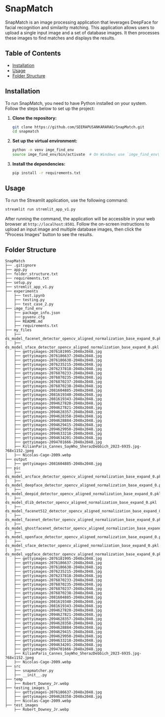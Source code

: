 # SnapMatch

SnapMatch is an image processing application that leverages DeepFace for facial recognition and similarity matching. This application allows users to upload a single input image and a set of database images. It then processes these images to find matches and displays the results.

## Table of Contents

- [Installation](#installation)
- [Usage](#usage)
- [Folder Structure](#folder-structure)


## Installation

To run SnapMatch, you need to have Python installed on your system. Follow the steps below to set up the project:

1. **Clone the repository:**

   ```sh
   git clone https://github.com/SEERAPUSANKARARAO/SnapMatch.git
   cd snapmatch
   ```

2. **Set up the virtual environment:**

   ```sh
   python -m venv imge_find_env
   source imge_find_env/bin/activate  # On Windows use `imge_find_env\Scripts\activate`
   ```

3. **Install the dependencies:**

   ```sh
   pip install -r requirements.txt
   ```

## Usage

To run the Streamlit application, use the following command:

```sh
streamlit run stremlit_app_v1.py
```

After running the command, the application will be accessible in your web browser at `http://localhost:8501`. Follow the on-screen instructions to upload an input image and multiple database images, then click the "Process Images" button to see the results.

## Folder Structure

```plaintext
SnapMatch
├── .gitignore
├── app.py
├── folder_structure.txt
├── requirements.txt
├── setup.py
├── stremlit_app_v1.py
├── experiments
│   ├── test.ipynb
│   ├── testing.py
│   ├── test_case_2.py
├── imge_find_env
│   ├── package_info.json
│   ├── pyvenv.cfg
│   ├── README.md
│   ├── requirements.txt
├── my_files
│   ├── ds_model_facenet_detector_opencv_aligned_normalization_base_expand_0.pkl
│   ├── ds_model_sface_detector_opencv_aligned_normalization_base_expand_0.pkl
│   ├── gettyimages-2076181995-2048x2048.jpg
│   ├── gettyimages-2076186637-2048x2048.jpg
│   ├── gettyimages-2076186638-2048x2048.jpg
│   ├── gettyimages-2076235215-2048x2048.jpg
│   ├── gettyimages-2076237818-2048x2048.jpg
│   ├── gettyimages-2076870233-2048x2048.jpg
│   ├── gettyimages-2076870235-2048x2048.jpg
│   ├── gettyimages-2076870237-2048x2048.jpg
│   ├── gettyimages-2076870238-2048x2048.jpg
│   ├── gettyimages-2081604885-2048x2048.jpg
│   ├── gettyimages-2081619340-2048x2048.jpg
│   ├── gettyimages-2081619343-2048x2048.jpg
│   ├── gettyimages-2094627820-2048x2048.jpg
│   ├── gettyimages-2094627821-2048x2048.jpg
│   ├── gettyimages-2094628357-2048x2048.jpg
│   ├── gettyimages-2094628358-2048x2048.jpg
│   ├── gettyimages-2094628884-2048x2048.jpg
│   ├── gettyimages-2094629415-2048x2048.jpg
│   ├── gettyimages-2094629950-2048x2048.jpg
│   ├── gettyimages-2094633218-2048x2048.jpg
│   ├── gettyimages-2094634201-2048x2048.jpg
│   ├── gettyimages-2094701666-2048x2048.jpg
│   ├── KilianParis_Cannes_SayWho_SherazDebbich_2023-6935.jpg-768x1152.jpeg
│   ├── Nicolas-Cage-2009.webp
├── output
│   ├── gettyimages-2081604885-2048x2048.jpg
├── pic
│   ├── ds_model_arcface_detector_opencv_aligned_normalization_base_expand_0.pkl
│   ├── ds_model_deepface_detector_opencv_aligned_normalization_base_expand_0.pkl
│   ├── ds_model_deepid_detector_opencv_aligned_normalization_base_expand_0.pkl
│   ├── ds_model_dlib_detector_opencv_aligned_normalization_base_expand_0.pkl
│   ├── ds_model_facenet512_detector_opencv_aligned_normalization_base_expand_0.pkl
│   ├── ds_model_facenet_detector_opencv_aligned_normalization_base_expand_0.pkl
│   ├── ds_model_ghostfacenet_detector_opencv_aligned_normalization_base_expand_0.pkl
│   ├── ds_model_openface_detector_opencv_aligned_normalization_base_expand_0.pkl
│   ├── ds_model_sface_detector_opencv_aligned_normalization_base_expand_0.pkl
│   ├── ds_model_vggface_detector_opencv_aligned_normalization_base_expand_0.pkl
│   ├── gettyimages-2076181995-2048x2048.jpg
│   ├── gettyimages-2076186637-2048x2048.jpg
│   ├── gettyimages-2076186638-2048x2048.jpg
│   ├── gettyimages-2076235215-2048x2048.jpg
│   ├── gettyimages-2076237818-2048x2048.jpg
│   ├── gettyimages-2076870233-2048x2048.jpg
│   ├── gettyimages-2076870235-2048x2048.jpg
│   ├── gettyimages-2076870237-2048x2048.jpg
│   ├── gettyimages-2076870238-2048x2048.jpg
│   ├── gettyimages-2081604885-2048x2048.jpg
│   ├── gettyimages-2081619340-2048x2048.jpg
│   ├── gettyimages-2081619343-2048x2048.jpg
│   ├── gettyimages-2094627820-2048x2048.jpg
│   ├── gettyimages-2094627821-2048x2048.jpg
│   ├── gettyimages-2094628357-2048x2048.jpg
│   ├── gettyimages-2094628358-2048x2048.jpg
│   ├── gettyimages-2094628884-2048x2048.jpg
│   ├── gettyimages-2094629415-2048x2048.jpg
│   ├── gettyimages-2094629950-2048x2048.jpg
│   ├── gettyimages-2094633218-2048x2048.jpg
│   ├── gettyimages-2094634201-2048x2048.jpg
│   ├── gettyimages-2094701666-2048x2048.jpg
│   ├── KilianParis_Cannes_SayWho_SherazDebbich_2023-6935.jpg-768x1152.jpeg
│   ├── Nicolas-Cage-2009.webp
├── src
│   ├── snapmatcher.py
│   ├── __init__.py
├── temp
│   ├── Robert_Downey_Jr.webp
├── testing_images_1
│   ├── gettyimages-2076186637-2048x2048.jpg
│   ├── gettyimages-2094628358-2048x2048.jpg
│   ├── Nicolas-Cage-2009.webp
├── test_images
    ├── Robert_Downey_Jr.webp
```
